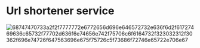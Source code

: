 # Url shortener service

![68747470733a2f2f7777772e6772656d696e646572732e636f6d2f61727469636c65732f77702d636f6e74656e742f75706c6f6164732f323032312f30362f696e74726f647563696e675f75726c5f73686f72746e65722e706e67](https://github.com/user-attachments/assets/d530fa64-1422-4ff1-abba-3abf5580bd3f)
